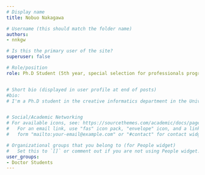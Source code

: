 ```yaml
---
# Display name
title: Nobuo Nakagawa

# Username (this should match the folder name)
authors: 
- nnkgw

# Is this the primary user of the site?
superuser: false

# Role/position
role: Ph.D Student (5th year, special selection for professionals program, long-term completion)


# Short bio (displayed in user profile at end of posts)
#bio: 
# I'm a Ph.D student in the creative informatics department in the University of Tokyo


# Social/Academic Networking
# For available icons, see: https://sourcethemes.com/academic/docs/page-builder/#icons
#   For an email link, use "fas" icon pack, "envelope" icon, and a link in the
#   form "mailto:your-email@example.com" or "#contact" for contact widget.

# Organizational groups that you belong to (for People widget)
#   Set this to `[]` or comment out if you are not using People widget.
user_groups:
- Doctor Students
---
```


